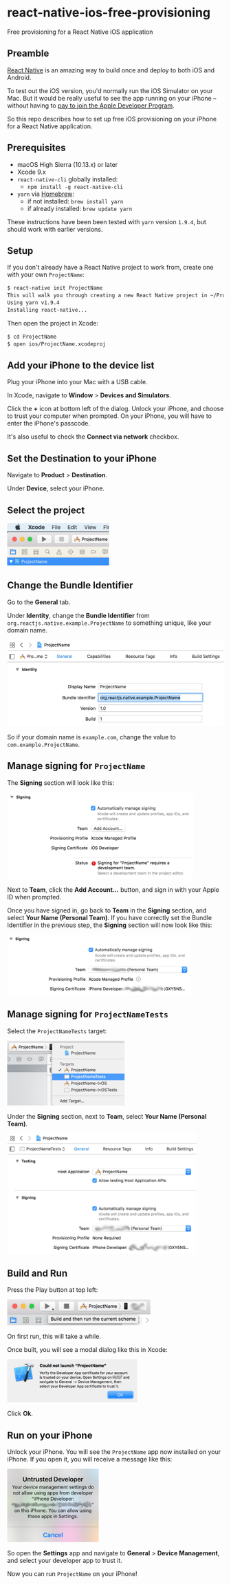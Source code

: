 # react-native-ios-free-provisioning

Free provisioning for a React Native iOS application

## Preamble

[React Native](https://facebook.github.io/react-native/) is an amazing way to build once and deploy to both iOS and Android.

To test out the iOS version, you'd normally run the iOS Simulator on your Mac. But it would be really useful to see the app running on your iPhone &ndash; without having to [pay to join the Apple Developer Program](https://developer.apple.com/programs/how-it-works/).

So this repo describes how to set up free iOS provisioning on your iPhone for a React Native application.

## Prerequisites

- macOS High Sierra (10.13.x) or later
- Xcode 9.x
- `react-native-cli` globally installed:
    - `npm install -g react-native-cli`
- `yarn` via [Homebrew](https://brew.sh/):
    - if not installed: `brew install yarn`
    - if already installed: `brew update yarn`

These instructions have been been tested with `yarn` version `1.9.4`, but should work with earlier versions.

## Setup

If you don't already have a React Native project to work from, create one with your own `ProjectName`:

```sh
$ react-native init ProjectName
This will walk you through creating a new React Native project in ~/ProjectName
Using yarn v1.9.4
Installing react-native...
```

Then open the project in Xcode:

```sh
$ cd ProjectName
$ open ios/ProjectName.xcodeproj
```

## Add your iPhone to the device list

Plug your iPhone into your Mac with a USB cable.

In Xcode, navigate to **Window** > **Devices and Simulators**.

Click the **+** icon at bottom left of the dialog. Unlock your iPhone, and choose to trust your computer when prompted. On your iPhone, you will have to enter the iPhone's passcode.

It's also useful to check the **Connect via network** checkbox.

## Set the Destination to your iPhone

Navigate to **Product** > **Destination**.

Under **Device**, select your iPhone.

## Select the project

<img src="./images/ProjectName.png" height="100">

## Change the Bundle Identifier

Go to the **General** tab.

Under **Identity**, change the **Bundle Identifier** from `org.reactjs.native.example.ProjectName` to something unique, like your domain name.

<img src="./images/Identity.png" height="200">

So if your domain name is `example.com`, change the value to `com.example.ProjectName`.

## Manage signing for `ProjectName`

The **Signing** section will look like this:

<img src="./images/Signing-unsigned.png" height="200">

Next to **Team**, click the **Add Account...** button, and sign in with your Apple ID when prompted.

Once you have signed in, go back to **Team** in the **Signing** section, and select **Your Name (Personal Team)**. If you have correctly set the Bundle Identifier in the previous step, the **Signing** section will now look like this:

<img src="./images/Signing-signed.png" height="140">

## Manage signing for `ProjectNameTests`

Select the `ProjectNameTests` target:

<img src="ProjectNameTests.png" height="150">

Under the **Signing** section, next to **Team**, select **Your Name (Personal Team)**.

<img src="./images/ProjectNameTests-signed.png" height="280">

## Build and Run

Press the Play button at top left:

<img src="./images/Build-and-run.png" height="60">

On first run, this will take a while.

Once built, you will see a modal dialog like this in Xcode:

<img src="./images/Could-not-launch-ProjectName.png" height="100">

Click **Ok**.

## Run on your iPhone

Unlock your iPhone. You will see the `ProjectName` app now installed on your iPhone. If you open it, you will receive a message like this:

<img src="./images/Untrusted-Developer.png" height="170">

So open the **Settings** app and navigate to **General** > **Device Management**, and select your developer app to trust it.

Now you can run `ProjectName` on your iPhone!


